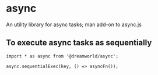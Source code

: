 # async
An utility library for async tasks; man add-on to  async.js

## To execute async tasks as sequentially
```
import * as async from '@dreamworld/async';

async.sequentialExec(key, () => asyncFn());
```